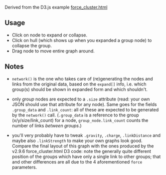 Derived from the D3.js example [force_cluster.html](https://github.com/mbostock/d3/blob/master/examples/force/force-cluster.html)

Usage
-----

* Click on node to expand or collapse.
* Click on hull (which shows up when you expanded a group node) to collapse the group.
* Drag node to move entire graph around.

Notes
-----

* `network()` is the one who takes care of (re)generating the nodes and links from the original data, based on the `expand[]` info, i.e. which group(s) should be shown in expanded form and which shouldn't.

* only _group_ nodes are expected to a `.size` attribute (read: your own JSON should use that attribute for any node). Same goes for the fields `.group_data` and `.link_count`: all of these are expected to be generated by the `network()` call. (`.group_data` is a reference to the group (x/y/size/link_count) for a node, `group_node.link_count` counts the number of links _between_ _groups_.)

* you'll very probably have to tweak `.gravity`, `.charge`, `.linkDistance` and maybe also `.linkStrength` to make your own graphs look good. Compare the final layout of this graph with the ones produced by the v2.9.6 force_cluster.html D3 code: note the generally quite different position of the groups which have only a single link to other groups; that and other differences are all due to the 4 aforementioned `force` parameters.
